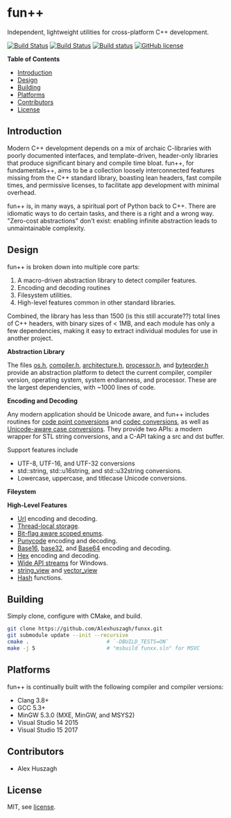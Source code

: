 fun++
=====
Independent, lightweight utilities for cross-platform C++ development.

[![Build Status](https://travis-ci.org/Alexhuszagh/funxx.svg?branch=master)](https://trAlexhuszagh/csv_parseravis-ci.org/Alexhuszagh/funxx)
[![Build Status](https://tea-ci.org/api/badges/Alexhuszagh/funxx/status.svg)](https://tea-ci.org/Alexhuszagh/funxx)
[![Build status](https://ci.appveyor.com/api/projects/status/b8fh8431rcu3wc3q?svg=true)](https://ci.appveyor.com/project/Alexhuszagh/funxx)
[![GitHub license](https://img.shields.io/badge/license-MIT-blue.svg)](https://github.com/Alexhuszagh/funxx/blob/master/LICENSE.md)

**Table of Contents**

- [Introduction](#introduction)
- [Design](#design)
- [Building](#building)
- [Platforms](#platforms)
- [Contributors](#contributors)
- [License](#license)

## Introduction

Modern C++ development depends on a mix of archaic C-libraries with poorly documented interfaces, and template-driven, header-only libraries that produce significant binary and compile time bloat. fun++, for fundamentals++, aims to be a collection loosely interconnected features missing from the C++ standard library, boasting lean headers, fast compile times, and permissive licenses, to facilitate app development with minimal overhead.

fun++ is, in many ways, a spiritual port of Python back to C++. There are idiomatic ways to do certain tasks, and there is a right and a wrong way. "Zero-cost abstractions" don't exist: enabling infinite abstraction leads to unmaintainable complexity.

## Design

fun++ is broken down into multiple core parts:

1. A macro-driven abstraction library to detect compiler features.
2. Encoding and decoding routines
3. Filesystem utilities.
4. High-level features common in other standard libraries.

Combined, the library has less than 1500 (is this still accurate??) total lines of C++ headers, with binary sizes of < 1MB, and each module has only a few dependencies, making it easy to extract individual modules for use in another project.

**Abstraction Library**

The files [os.h](/src/os.h), [compiler.h](/src/compiler.h), [architecture.h](/src/architecture.h), [processor.h](/src/processor.h), and [byteorder.h](/src/byteorder.h) provide an abstraction platform to detect the current compiler, compiler version, operating system, system endianness, and processor. These are the largest dependencies, with ~1000 lines of code.

**Encoding and Decoding**

Any modern application should be Unicode aware, and fun++ includes routines for [code point conversions](/src/unicode.h) and [codec conversions](codec.h), as well as [Unicode-aware case conversions](/src/casemap.h). They provide two APIs: a modern wrapper for STL string conversions, and a C-API taking a src and dst buffer. 

Support features include

- UTF-8, UTF-16, and UTF-32 conversions
- std::string, std::u16string, and std::u32string conversions.
- Lowercase, uppercase, and titlecase Unicode conversions.

**Fileystem**

**High-Level Features**

- [Url](/src/url.h) encoding and decoding.
- [Thread-local storage](/src/tls.h).
- [Bit-flag aware scoped enums](/src/enum.h).
- [Punycode](/src/punycode.h) encoding and decoding.
- [Base16](/src/base16.h), [base32](/src/base32.h), and [Base64](/src/base64.h) encoding and decoding.
- [Hex](/src/hex.h) encoding and decoding.
- [Wide API streams](/src/fstream.h) for Windows.
- [string_view](/str/string_view.h) and [vector_view](/src/vector_view.h)
- [Hash](/src/hashlib.h) functions.

## Building

Simply clone, configure with CMake, and build.

```bash
git clone https://github.com/Alexhuszagh/funxx.git
git submodule update --init --recursive
cmake .                         # `-DBUILD_TESTS=ON`
make -j 5                       # "msbuild funxx.sln" for MSVC
```

## Platforms

fun++ is continually built with the following compiler and compiler versions:

- Clang 3.8+
- GCC 5.3+
- MinGW 5.3.0 (MXE, MinGW, and MSYS2) 
- Visual Studio 14 2015
- Visual Studio 15 2017

## Contributors

- Alex Huszagh

## License

MIT, see [license](LICENSE.md).
